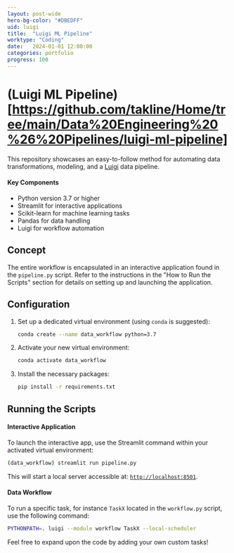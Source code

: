 ```yaml
---
layout: post-wide
hero-bg-color: "#DBEDFF"
uid: luigi
title:  "Luigi ML Pipeline"
worktype: "Coding"
date:   2024-01-01 12:00:00
categories: portfolio
progress: 100
---
```


# (Luigi ML Pipeline)[https://github.com/takline/Home/tree/main/Data%20Engineering%20%26%20Pipelines/luigi-ml-pipeline]

This repository showcases an easy-to-follow method for automating data transformations, modeling, and a [Luigi](https://github.com/spotify/luigi) data pipeline.


#### Key Components

- Python version 3.7 or higher
- Streamlit for interactive applications
- Scikit-learn for machine learning tasks
- Pandas for data handling
- Luigi for workflow automation


## Concept

The entire workflow is encapsulated in an interactive application found in the `pipeline.py` script. Refer to the instructions in the "How to Run the Scripts" section for details on setting up and launching the application.

## Configuration

1. Set up a dedicated virtual environment (using `conda` is suggested):
   ```bash
   conda create --name data_workflow python=3.7
   ```
2. Activate your new virtual environment:
   ```bash
   conda activate data_workflow
   ```
3. Install the necessary packages:
   ```bash
   pip install -r requirements.txt
   ```


## Running the Scripts

#### Interactive Application

To launch the interactive app, use the Streamlit command within your activated virtual environment:
```bash
(data_workflow) streamlit run pipeline.py
```

This will start a local server accessible at: [`http://localhost:8501`](http://localhost:8501).

#### Data Workflow

To run a specific task, for instance `TaskX` located in the `workflow.py` script, use the following command:

```bash
PYTHONPATH=. luigi --module workflow TaskX --local-scheduler
```

Feel free to expand upon the code by adding your own custom tasks!


